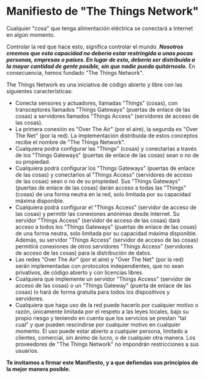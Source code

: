 # Manifiesto de "The Things Network"

Cualquier "cosa" que tenga alimentación eléctrica se conectará a Internet en algún momento.

Controlar la red que hace esto, significa controlar el mundo. *__Nosotros creemos que esta capacidad no debería estar restringida a unas pocas personas, empresas o países. En lugar de esto, debería ser distribuída a la mayor cantidad de gente posible, sin que nadie pueda quitárnoslo.__* En consecuencia, hemos fundado "The Things Network".

The Things Network es una iniciativa de código abierto y libre con las siguientes características:

* Conecta sensores y actuadores, llamadas "Things" (cosas), con transceptores llamados "Things Gateways" (puertas de enlace de las cosas) a servidores llamados "Things Access" (servidores de acceso de las cosas).
* La primera conexión es "Over The Air" (por el aire), la segunda es "Over The Net" (por la red). La implementación distribuída de estos conceptos recibe el nombre de "The Things Network".
* Cualquiera podrá configurar las "Things" (cosas) y conectarlas a través de los "Things Gateways" (puertas de enlace de las cosas) sean o no de su propiedad.
* Cualquiera podrá configurar los "Things Gateways" (puertas de enlace de las cosas) y conectarlos al "Things Access" (servidores de acceso de las cosas) sean o no de su propiedad. Sus "Things Gateways" (puertas de enlace de las cosas) darán acceso a todas las "Things" (cosas) de una forma neutra en la red, solo limitada por su capacidad máxima disponible.
* Cualquiera podrá configurar el "Things Access" (servidor de acceso de las cosas) y permitir las conexiones anónimas desde Internet. Su servidor "Things Access" (servidor de acceso de las cosas) dará acceso a todos los "Things Gateways" (puertas de enlace de las cosas) de una forma neutra, solo limitada por su capacidad máxima disponible. Además, su servidor "Things Access" (servidor de acceso de las cosas) permitirá conexiones de otros servidores "Things Access" (servidores de acceso de las cosas) para la distribución de datos.
* Las redes "Over The Air" (por el aire) y "Over The Net" (por la red) serán implementadas con protocolos independientes, que no sean privativos, de código abierto y con licencias libres.
* Cualquiera que implemente un servidor "Things Access" (servidor de acceso de las cosas) o un "Things Gateway" (puerta de enlace de las cosas) lo hará de forma gratuita para todos los dispositivos y servidores.
* Cualquiera que haga uso de la red puede hacerlo por cualquier motivo o razón, únicamente limitada por el respeto a las leyes locales, bajo su propio riesgo y teniendo en cuenta que los servicios se prestan "tal cual" y que pueden rescindirse por cualquier motivo en cualquier momento. El uso puede estar abierto a cualquier persona, limitado a clientes, comercial, sin ánimo de lucro, o de cualquier otra manera. Los proveedores de "The Things Network" no impondrán restricciones a sus usuarios.

__Te invitamos a firmar este Manifiesto, y a que defiendas sus principios de la mejor manera posible.__
